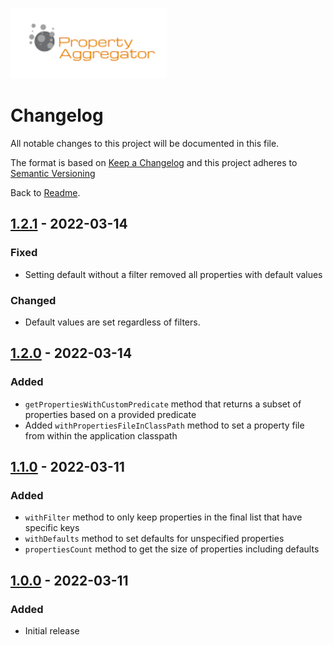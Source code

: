 ![Property Aggregator Logo](logo.png)

# Changelog

All notable changes to this project will be documented in this file.

The format is based on [Keep a Changelog](http://keepachangelog.com/en/1.0.0/)
and this project adheres to
[Semantic Versioning](http://semver.org/spec/v2.0.0.html)

Back to [Readme](README.md).

[1.2.1]: https://github.com/bischoffdev/property-aggregator/compare/v1.2.0...v1.2.1
[1.2.0]: https://github.com/bischoffdev/property-aggregator/compare/v1.1.0...v1.2.0
[1.1.0]: https://github.com/bischoffdev/property-aggregator/compare/v1.0.0...v1.1.0
[1.0.0]: https://github.com/bischoffdev/property-aggregator/tree/v1.0.0

## [1.2.1] - 2022-03-14

### Fixed
* Setting default without a filter removed all properties with default values

### Changed
* Default values are set regardless of filters.

## [1.2.0] - 2022-03-14

### Added
* `getPropertiesWithCustomPredicate` method that returns a subset of
  properties based on a provided predicate
* Added `withPropertiesFileInClassPath` method to set a property file from 
  within the application classpath

## [1.1.0] - 2022-03-11

### Added
* `withFilter` method to only keep properties in the final list that have 
  specific keys
* `withDefaults` method to set defaults for unspecified properties
* `propertiesCount` method to get the size of properties including defaults

## [1.0.0] - 2022-03-11

### Added
* Initial release
